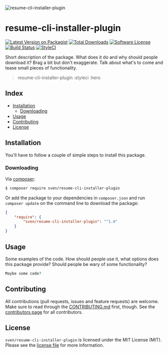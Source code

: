 ![resume-cli-installer-plugin](:hero)

# resume-cli-installer-plugin

[![Latest Version on Packagist][ico-version]][link-packagist]
[![Total Downloads][ico-downloads]][link-downloads]
[![Software License][ico-license]](LICENSE.md)
[![Build Status][ico-circleci]][link-circleci]
[![StyleCI][ico-styleci]][link-styleci]

Short description of the package. What does it do and why should people download
it? Brag a bit but don't exaggerate. Talk about what's to come and tease small
pieces of functionality.

> resume-cli-installer-plugin
> :styleci
> :hero


## Index
- [Installation](#installation)
  - [Downloading](#downloading)
- [Usage](#usage)
- [Contributing](#contributing)
- [License](#license)

## Installation
You'll have to follow a couple of simple steps to install this package.

### Downloading
Via [composer](http://getcomposer.org):

```bash
$ composer require sven/resume-cli-installer-plugin
```

Or add the package to your dependencies in `composer.json` and run
`composer update` on the command line to download the package:

```json
{
    "require": {
        "sven/resume-cli-installer-plugin": "^1.0"
    }
}
```

## Usage
Some examples of the code. How should people use it, what options does this package
provide? Should people be wary of some functionality?

```php
Maybe some code?
```

## Contributing
All contributions (pull requests, issues and feature requests) are
welcome. Make sure to read through the [CONTRIBUTING.md](CONTRIBUTING.md) first,
though. See the [contributors page](../../graphs/contributors) for all contributors.

## License
`sven/resume-cli-installer-plugin` is licensed under the MIT License (MIT). Please see the
[license file](LICENSE.md) for more information.

[ico-version]: https://img.shields.io/packagist/v/sven/resume-cli-installer-plugin.svg?style=flat-square
[ico-license]: https://img.shields.io/badge/license-MIT-green.svg?style=flat-square
[ico-downloads]: https://img.shields.io/packagist/dt/sven/resume-cli-installer-plugin.svg?style=flat-square
[ico-circleci]: https://img.shields.io/circleci/project/github/svenluijten/resume-cli-installer-plugin.svg?style=flat-square
[ico-styleci]: https://styleci.io/repos/:styleci/shield

[link-packagist]: https://packagist.org/packages/sven/resume-cli-installer-plugin
[link-downloads]: https://packagist.org/packages/sven/resume-cli-installer-plugin
[link-circleci]: https://circleci.com/gh/svenluijten/resume-cli-installer-plugin
[link-styleci]: https://styleci.io/repos/:styleci
